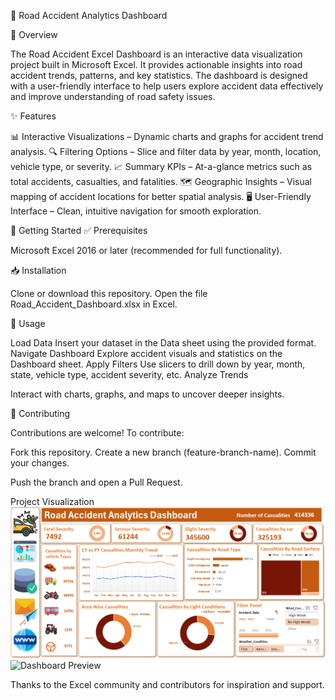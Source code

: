 🚦 Road Accident Analytics Dashboard

📌 Overview

The Road Accident Excel Dashboard is an interactive data visualization project built in Microsoft Excel.
It provides actionable insights into road accident trends, patterns, and key statistics. The dashboard is designed with a user-friendly interface to help users explore accident data effectively and improve understanding of road safety issues.

✨ Features

📊 Interactive Visualizations – Dynamic charts and graphs for accident trend analysis.
🔍 Filtering Options – Slice and filter data by year, month, location, vehicle type, or severity.
📈 Summary KPIs – At-a-glance metrics such as total accidents, casualties, and fatalities.
🗺️ Geographic Insights – Visual mapping of accident locations for better spatial analysis.
🖥️ User-Friendly Interface – Clean, intuitive navigation for smooth exploration.

🚀 Getting Started
✅ Prerequisites

Microsoft Excel 2016 or later (recommended for full functionality).

📥 Installation

Clone or download this repository.
Open the file Road_Accident_Dashboard.xlsx in Excel.

📂 Usage

Load Data
Insert your dataset in the Data sheet using the provided format.
Navigate Dashboard
Explore accident visuals and statistics on the Dashboard sheet.
Apply Filters
Use slicers to drill down by year, month, state, vehicle type, accident severity, etc.
Analyze Trends

Interact with charts, graphs, and maps to uncover deeper insights.

🤝 Contributing

Contributions are welcome! To contribute:

Fork this repository.
Create a new branch (feature-branch-name).
Commit your changes.

Push the branch and open a Pull Request.

Project Visualization 
![Dashboard Preview](https://github.com/Anshireja/Road-Accident-Analytics-Dashboard/blob/main/Screenshot%202025-08-22%20165102.png)
![Dashboard Preview](screenshot.png)


Thanks to the Excel community and contributors for inspiration and support.
